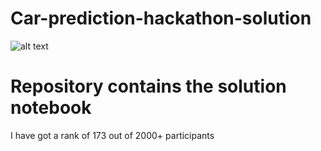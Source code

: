 # Car-prediction-hackathon-solution

![alt text](https://machinehack.com/static/media/math-company-banner.1b9544dc.jpg)

# Repository contains the solution notebook

I have got a rank of 173 out of 2000+ participants


